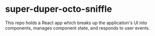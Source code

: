 # super-duper-octo-sniffle
This repo holds a React app which breaks up the application's UI into components, manages component state, and responds to user events. 
